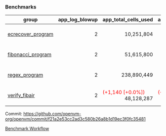 ### Benchmarks
| group | app_log_blowup | app_total_cells_used | app_total_cycles | app_total_proof_time_ms | leaf_log_blowup | leaf_total_cells_used | leaf_total_cycles | leaf_total_proof_time_ms | max_segment_length | instance | alloc |
|---|---|---|---|---|---|---|---|---|---|---|---|
| [ ecrecover_program ](https://github.com/openvm-org/openvm/blob/benchmark-results/benchmarks/individual/ecrecover-f21a2e53cc2ad3c580b26a8b1d19ec3f0fc35481.md) | <div style='text-align: right'> 2 </div>  | <div style='text-align: right'> 10,251,804 </div>  | <div style='text-align: right'> 195,066 </div>  | <span style='color: red'>(+33.0 [+1.7%])</span><div style='text-align: right'> 1,932.0 </div>  | <div style='text-align: right'> - </div>  | <div style='text-align: right'> - </div>  | <div style='text-align: right'> - </div>  | <div style='text-align: right'> - </div>  | 1048476 | 64cpu-linux-arm64 | mimalloc |
| [ fibonacci_program ](https://github.com/openvm-org/openvm/blob/benchmark-results/benchmarks/individual/fibonacci-f21a2e53cc2ad3c580b26a8b1d19ec3f0fc35481.md) | <div style='text-align: right'> 2 </div>  | <div style='text-align: right'> 51,615,800 </div>  | <div style='text-align: right'> 3,000,274 </div>  | <span style='color: red'>(+57.0 [+1.0%])</span><div style='text-align: right'> 5,593.0 </div>  | <div style='text-align: right'> 2 </div>  | <span style='color: red'>(+2,390 [+0.0%])</span><div style='text-align: right'> 144,216,533 </div>  | <span style='color: red'>(+450 [+0.0%])</span><div style='text-align: right'> 7,037,102 </div>  | <span style='color: red'>(+121.0 [+0.8%])</span><div style='text-align: right'> 14,601.0 </div>  | 1048476 | 64cpu-linux-arm64 | mimalloc |
| [ regex_program ](https://github.com/openvm-org/openvm/blob/benchmark-results/benchmarks/individual/regex-f21a2e53cc2ad3c580b26a8b1d19ec3f0fc35481.md) | <div style='text-align: right'> 2 </div>  | <div style='text-align: right'> 238,890,449 </div>  | <div style='text-align: right'> 8,381,808 </div>  | <span style='color: red'>(+17.0 [+0.1%])</span><div style='text-align: right'> 17,537.0 </div>  | <div style='text-align: right'> 2 </div>  | <span style='color: green'>(-18,060 [-0.0%])</span><div style='text-align: right'> 315,442,407 </div>  | <span style='color: green'>(-3,374 [-0.0%])</span><div style='text-align: right'> 14,643,044 </div>  | <span style='color: red'>(+150.0 [+0.5%])</span><div style='text-align: right'> 30,039.0 </div>  | 1048476 | 64cpu-linux-arm64 | mimalloc |
| [ verify_fibair ](https://github.com/openvm-org/openvm/blob/benchmark-results/benchmarks/individual/verify_fibair-f21a2e53cc2ad3c580b26a8b1d19ec3f0fc35481.md) | <div style='text-align: right'> 2 </div>  | <span style='color: red'>(+1,140 [+0.0%])</span><div style='text-align: right'> 48,128,287 </div>  | <span style='color: red'>(+130 [+0.0%])</span><div style='text-align: right'> 397,294 </div>  | <span style='color: red'>(+44.0 [+1.4%])</span><div style='text-align: right'> 3,184.0 </div>  | <div style='text-align: right'> - </div>  | <div style='text-align: right'> - </div>  | <div style='text-align: right'> - </div>  | <div style='text-align: right'> - </div>  | 1048476 | 64cpu-linux-arm64 | mimalloc |


Commit: https://github.com/openvm-org/openvm/commit/f21a2e53cc2ad3c580b26a8b1d19ec3f0fc35481

[Benchmark Workflow](https://github.com/openvm-org/openvm/actions/runs/12433483035)
